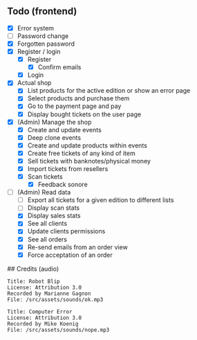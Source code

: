 ## Todo (frontend)

- [x] Error system
- [ ] Password change
- [x] Forgotten password
- [x] Register / login
  - [x] Register
    - [x] Confirm emails
  - [x] Login
- [x] Actual shop
  -  [x] List products for the active edition or show an error page
  -  [x] Select products and purchase them
  -  [x] Go to the payment page and pay
  -  [x] Display bought tickets on the user page
- [x] (Admin) Manage the shop
  -  [x] Create and update events
  -  [x] Deep clone events
  -  [x] Create and update products within events
  -  [x] Create free tickets of any kind of item
  -  [x] Sell tickets with banknotes/physical money
  -  [x] Import tickets from resellers
  -  [x] Scan tickets
    -  [x] Feedback sonore  
- [ ] (Admin) Read data
  -  [ ] Export all tickets for a given edition to different lists
  -  [ ] Display scan stats
  -  [x] Display sales stats 
  -  [x] See all clients
  -  [x] Update clients permissions
  -  [x] See all orders
  -  [x] Re-send emails from an order view
  -  [x] Force acceptation of an order

## Credits (audio)

    Title: Robot Blip
    License: Attribution 3.0 
    Recorded by Marianne Gagnon 
    File: /src/assets/sounds/ok.mp3

    Title: Computer Error
    License: Attribution 3.0 
    Recorded by Mike Koenig
    File: /src/assets/sounds/nope.mp3 
